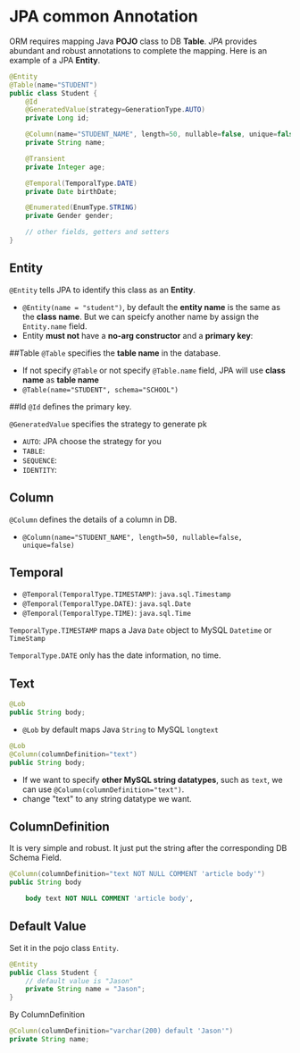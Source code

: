 # JPA common Annotation

ORM requires mapping Java **POJO** class to DB **Table**. *JPA* provides abundant and robust annotations to complete the mapping. Here is an example of a JPA **Entity**.

```java
@Entity
@Table(name="STUDENT")
public class Student {
    @Id
    @GeneratedValue(strategy=GenerationType.AUTO)
    private Long id;

    @Column(name="STUDENT_NAME", length=50, nullable=false, unique=false)
    private String name;

    @Transient
    private Integer age;

    @Temporal(TemporalType.DATE)
    private Date birthDate;

    @Enumerated(EnumType.STRING)
    private Gender gender;

    // other fields, getters and setters
}
```

## Entity
`@Entity` tells JPA to identify this class as an **Entity**.
- `@Entity(name = "student")`, by default the **entity name** is the same as the **class name**. But we can speicfy another name by assign the `Entity.name` field.
- Entity **must not** have a **no-arg constructor** and a **primary key**:

##Table
`@Table` specifies the **table name** in the database.
- If not specify `@Table` or not specify `@Table.name` field, JPA will use **class name** as **table name**
- `@Table(name="STUDENT", schema="SCHOOL")`

##Id
`@Id` defines the primary key.

`@GeneratedValue` specifies the strategy to generate pk
- `AUTO`: JPA choose the strategy for you
- `TABLE`:
- `SEQUENCE`:
- `IDENTITY`:


## Column

`@Column` defines the details of a column in DB.
- `@Column(name="STUDENT_NAME", length=50, nullable=false, unique=false)`


## Temporal

- `@Temporal(TemporalType.TIMESTAMP)`: `java.sql.Timestamp`
- `@Temporal(TemporalType.DATE)`: `java.sql.Date`
- `@Temporal(TemporalType.TIME)`: `java.sql.Time`

`TemporalType.TIMESTAMP` maps a Java `Date` object to MySQL `Datetime` or `TimeStamp`

`TemporalType.DATE` only has the date information, no time. 


## Text
```java
@Lob
public String body;
```
- `@Lob` by default maps Java `String` to MySQL `longtext`

```java
@Lob
@Column(columnDefinition="text")
public String body;
```
- If we want to specify **other MySQL string datatypes**, such as `text`, we can use `@Column(columnDefinition="text")`.
- change "text" to any string datatype we want.

## ColumnDefinition
It is very simple and robust. It just put the string after the corresponding DB Schema Field.
```java
@Column(columnDefinition="text NOT NULL COMMENT 'article body'")
public String body
```
```sql
    body text NOT NULL COMMENT 'article body',
```

## Default Value
Set it in the pojo class `Entity`.
```java
@Entity
public Class Student {
    // default value is "Jason"
    private String name = "Jason";
}
```

By ColumnDefinition
```java
@Column(columnDefinition="varchar(200) default 'Jason'")
private String name;
```